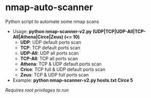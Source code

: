 # nmap-auto-scanner
Python script to automate some nmap scans

* Usage:	__python nmap-scanner-v2.py <File with list of hosts> (UDP|TCP|UDP-All|TCP-All|Athena|Circe|Zeus) <number of threads> (<= 10)__
  * __UDP__: 	UDP default ports scan
  * __TCP__: 	TCP default ports scan
  * __UDP-All__:	UDP all ports scan
  * __TCP-All__:	TCP all ports scan
  * __Athena__:	TCP & UDP default ports scan
  * __Crice__:	TCP full & UDP default ports scan
  * __Zeus__:	TCP & UDP full ports scan
* Example:	__python nmap-scanner-v2.py hosts.txt Circe 5__

*Requires root privilages to run*
